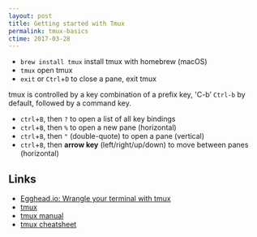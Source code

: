 ```yaml
---
layout: post
title: Getting started with Tmux
permalink: tmux-basics
ctime: 2017-03-28
---
```


- `brew install tmux` install tmux with homebrew (macOS)
- `tmux` open tmux 
- `exit` or `Ctrl`+`D` to close a pane, exit tmux

tmux is controlled by a key combination of a prefix key, 'C-b’ `Ctrl-b` by default, followed by a command key.

- `ctrl`+`B`, then `?` to open a list of all key bindings
- `ctrl`+`B`, then `%` to open a new pane (horizontal)
- `ctrl`+`B`, then `"` (double-quote) to open a pane (vertical)
- `ctrl`+`B`, then **arrow key** (left/right/up/down) to move between panes (horizontal)




Links
---
- [Egghead.io: Wrangle your terminal with tmux](https://egghead.io/courses/wrangle-your-terminal-with-tmux)
- [tmux](https://tmux.github.io/)
- [tmux manual](http://man.openbsd.org/OpenBSD-current/man1/tmux.1)
- [tmux cheatsheet](https://tmuxcheatsheet.com/)